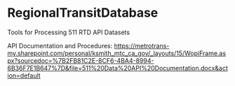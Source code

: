 # RegionalTransitDatabase
Tools for Processing 511 RTD API Datasets

API Documentation and Procedures:
https://metrotrans-my.sharepoint.com/personal/ksmith_mtc_ca_gov/_layouts/15/WopiFrame.aspx?sourcedoc=%7B2FB81C2E-8CF6-4BA4-8994-6B36F7E1B647%7D&file=511%20Data%20API%20Documentation.docx&action=default
